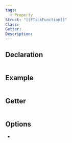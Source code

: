 ```yaml
---
tags:
  - Property
Struct: "[[FTickFunction]]"
Class: 
Getter: 
Description:
---
```


## Declaration

```cpp
```

## Example

```cpp

```

## Getter

```cpp
```

## Options
- 